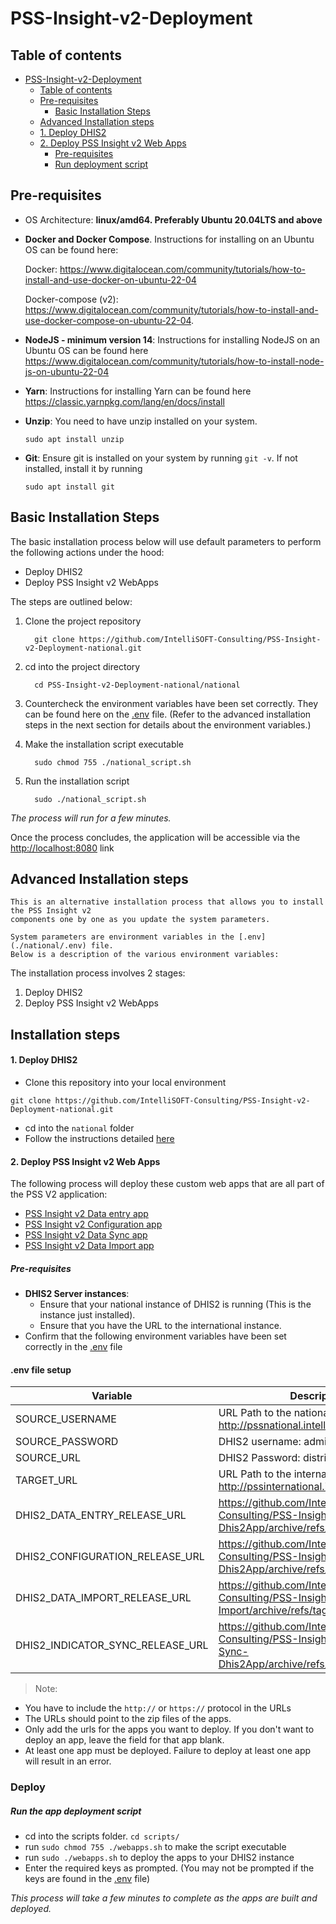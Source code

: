 # PSS-Insight-v2-Deployment

## Table of contents

<!-- TOC -->

* [PSS-Insight-v2-Deployment](#pss-insight-v2-deployment)
  * [Table of contents](#table-of-contents)
  * [Pre-requisites](#pre-requisites)
    * [Basic Installation Steps](#basic-installation-steps)
  *  [Advanced Installation steps](#advanced-installation-steps)
    * [1. Deploy DHIS2](#1-deploy-dhis2)
    * [2. Deploy PSS Insight v2 Web Apps](#2-deploy-pss-insight-v2-web-apps)
      * [Pre-requisites](#pre-requisites-1)
      * [Run deployment script](#run-deployment-script)

<!-- TOC -->

## Pre-requisites

- OS Architecture: **linux/amd64. Preferably Ubuntu 20.04LTS and above**
- **Docker and Docker Compose**. Instructions for installing on an Ubuntu OS can be found here:
  
  Docker: https://www.digitalocean.com/community/tutorials/how-to-install-and-use-docker-on-ubuntu-22-04
  
  Docker-compose (v2): https://www.digitalocean.com/community/tutorials/how-to-install-and-use-docker-compose-on-ubuntu-22-04. 

- **NodeJS - minimum version 14**: Instructions for installing NodeJS on an Ubuntu OS can be found here https://www.digitalocean.com/community/tutorials/how-to-install-node-js-on-ubuntu-22-04
- **Yarn**: Instructions for installing Yarn can be found here https://classic.yarnpkg.com/lang/en/docs/install
- **Unzip**: You need to have unzip installed on your system.
  ```
  sudo apt install unzip
  ```
- **Git**: Ensure git is installed on your system by running `git -v`. If not installed, install it by running
  ```
  sudo apt install git
  ```


## Basic Installation Steps

The basic installation process below will use default parameters to perform the following actions under the hood:

* Deploy DHIS2
* Deploy PSS Insight v2 WebApps

The steps are outlined below:

1. Clone the project repository
   ```
     git clone https://github.com/IntelliSOFT-Consulting/PSS-Insight-v2-Deployment-national.git
   ```
2. cd into the project directory
   ```
     cd PSS-Insight-v2-Deployment-national/national
   ```
3. Countercheck the environment variables have been set correctly. They can be found here on the [.env](./.env) file. (Refer to the advanced installation steps in the next section for details about the environment variables.)

4. Make the installation script executable
   ```
     sudo chmod 755 ./national_script.sh
   ```
4. Run the installation script
   ```
     sudo ./national_script.sh
   ```

*The process will run for a few minutes.*

Once the process concludes, the application will be accessible via the [http://localhost:8080](http://localhost:8080/) link

## Advanced Installation steps

    This is an alternative installation process that allows you to install the PSS Insight v2 
    components one by one as you update the system parameters.
    
    System parameters are environment variables in the [.env](./national/.env) file. 
    Below is a description of the various environment variables:

The installation process involves 2 stages:

1. Deploy DHIS2
2. Deploy PSS Insight v2 WebApps

## Installation steps

#### 1. Deploy DHIS2

- Clone this repository into your local environment

``git clone https://github.com/IntelliSOFT-Consulting/PSS-Insight-v2-Deployment-national.git``

- cd into the `national` folder
- Follow the instructions detailed [here](./national/README.md)

#### 2. Deploy PSS Insight v2 Web Apps

The following process will deploy these custom web apps that are all part of the PSS V2 application:

- [PSS Insight v2 Data entry app](https://github.com/IntelliSOFT-Consulting/PSS-Insight-v2-Dataentry-Dhis2App)
- [PSS Insight v2 Configuration app](https://github.com/IntelliSOFT-Consulting/PSS-Insight-v2-National-Dhis2App)
- [PSS Insight v2 Data Sync app](https://github.com/IntelliSOFT-Consulting/PSS-Insight-v2-Indicator-Sync-Dhis2App)
- [PSS Insight v2 Data Import app](https://github.com/IntelliSOFT-Consulting/PSS-Insight-v2-Data-Import)

##### Pre-requisites

- **DHIS2 Server instances**:
  - Ensure that your national instance of DHIS2 is running (This is the instance just installed).
  - Ensure that you have the URL to the international instance.
- Confirm that the following environment variables have been set correctly in the [.env](./national/.env) file

#### .env file setup

| Variable                         | Description                                                                                                   |
| -------------------------------- | ------------------------------------------------------------------------------------------------------------- |
| SOURCE_USERNAME                  | URL Path to the national instance, e.g.  http://pssnational.intellisoftkenya.com                               |
| SOURCE_PASSWORD                  | DHIS2 username: admin                                                                                         |
| SOURCE_URL                       | DHIS2 Password: district                                                                                      |
| TARGET_URL                       | URL Path to the international instance, e.g. http://pssinternational.intellisoftkenya.com                      |
| DHIS2_DATA_ENTRY_RELEASE_URL     | https://github.com/IntelliSOFT-Consulting/PSS-Insight-v2-Dataentry-Dhis2App/archive/refs/tags/V1.0.0.zip      |
| DHIS2_CONFIGURATION_RELEASE_URL  | https://github.com/IntelliSOFT-Consulting/PSS-Insight-v2-National-Dhis2App/archive/refs/tags/v1.0.0.zip       |
| DHIS2_DATA_IMPORT_RELEASE_URL    | https://github.com/IntelliSOFT-Consulting/PSS-Insight-v2-Data-Import/archive/refs/tags/v1.0.0.zip             |
| DHIS2_INDICATOR_SYNC_RELEASE_URL | https://github.com/IntelliSOFT-Consulting/PSS-Insight-v2-Indicator-Sync-Dhis2App/archive/refs/tags/v1.0.0.zip |

> Note:

- You have to include the `http://` or `https://` protocol in the URLs
- The URLs should point to the zip files of the apps.
- Only add the urls for the apps you want to deploy. If you don't want to deploy an app, leave the field for that app blank.
- At least one app must be deployed. Failure to deploy at least one app will result in an error.

### Deploy

##### Run the app deployment script

- cd into the scripts folder. `cd scripts/`
- run `sudo chmod 755 ./webapps.sh` to make the script executable
- run `sudo ./webapps.sh` to deploy the apps to your DHIS2 instance
- Enter the required keys as prompted. (You may not be prompted if the keys are found in the [.env](./national/.env) file)

*This process will take a few minutes to complete as the apps are built and deployed.*
